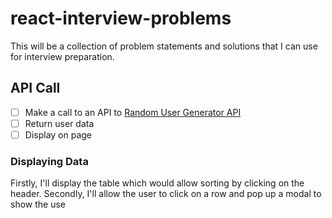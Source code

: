 # react-interview-problems
 
This will be a collection of problem statements and solutions that I can use for interview preparation.

## API Call

- [ ] Make a call to an API to [Random User Generator API](https://randomuser.me/api/?results=20)
- [ ] Return user data
- [ ] Display on page

### Displaying Data

Firstly, I'll display the table which would allow sorting by clicking on the header.
Secondly, I'll allow the user to click on a row and pop up a modal to show the use